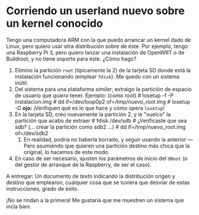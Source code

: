 # Corriendo un userland nuevo sobre un kernel conocido

Tengo una computadora ARM con la que puedo arrancar un kernel dado de
Linux, pero quiero usar otra distribución sobre de éste. Por ejemplo,
tengo una Raspberry Pi 3, pero quiero lanzar una instalación de
OpenWRT o de Buildroot, y no tiene soporte para éste. ¿Cómo hago?

1. Elimino la partición `root` (típicamente la 2) de la tarjeta SD
   donde está la instalación funcionando (emplear `fdisk`). Me quedo
   con un sistema inútil.
2. Del sistema para una plataforma *similar*, extraigo la partición de
   espacio de usuario que *quiero* tener. Ejemplo:  (como root)
        # losetup -f -P instalacion.img
		# dd if=/dev/loop0p2 of=/tmp/nuevo_root.img
		# losetup -D
   **ojo:** ¡Verifiquen qué es lo que hace y cómo opera `losetup`!
3. En la tarjeta SD, creo nuevamente la partición 2, y le "vuelco" la
   partición que acabo de extraer
        # fdisk /dev/sdb     # ¿Verificaste que sea sdb?
		(... crear la partición como sdb2 ...)
		# dd if=/tmp/nuevo_root.img of=/dev/sdb2
    1. En realidad, podría no haberla borrado, y seguir usando la
       anterior — Pero asumiendo que quieren una partición destino más
       chica que la original, lo hacemos de este modo.
4. En caso de ser necesario, ajusten los parámetros de inicio del
   `UBoot` (o del gestor de arranque de la Raspberry, de ser el caso).

A entregar: Un documento de *texto* indicando la distribución origen y
destino que emplearon, cualquier cosa que se tuviera que desviar de
estas instrucciones, grado de éxito.

¡No se rindan a la primera! Me gustaría que me muestren un sistema que
incia *bien*.
